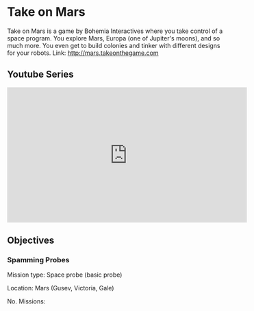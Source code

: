 # Take on Mars

Take on Mars is a game by Bohemia Interactives where you take control of
a space program. You explore Mars, Europa (one of Jupiter's moons), and
so much more. You even get to build colonies and tinker with different 
designs for your robots. Link: http://mars.takeonthegame.com

## Youtube Series

<iframe width="560" height="315" src="https://www.youtube.com/embed/H2AekWePZbU" frameborder="0" allow="accelerometer; autoplay; encrypted-media; gyroscope; picture-in-picture" allowfullscreen></iframe>

## Objectives

### Spamming Probes

Mission type: Space probe (basic probe)

Location: Mars (Gusev, Victoria, Gale)

No. Missions: 